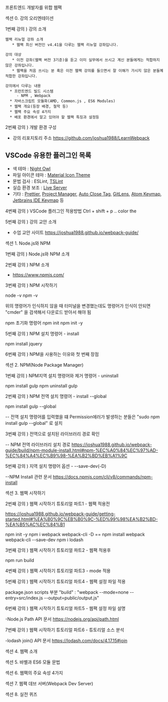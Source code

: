 프론트엔드 개발자를 위합 웹팩

섹션 0. 강의 오리엔테이션

1번째 강의 ) 강의 소개

    웹팩 리뉴얼 강좌 소개
       * 웹팩 최신 버전인 v4.41을 다루는 웹팩 리뉴얼 강좌입니다.

    강의 대상
       * 이전 강좌(웹팩 버전 3기준)을 듣고 이미 실무에서 쓰시고 계신 분들에게는 적합하지 않은 강좌입니다.
       * 웹팩을 처음 쓰시는 분 혹은 이전 웹팩 강의를 들으면서 잘 이해가 가시지 않은 분들꼐 적합한 강좌입니다.

    강의에서 다루는 내용
      * 프런트엔드 빌드 시스템 
         - NPM , Webpack  
      * 자바스크립트 모듈화(AMD, Common.js , ES6 Modules)
      * 웹팩 개요(등장 배경, 철학 등)
      * 웹팩 주요 속성 4가지
      * 배포 환경에서 알고 있어야 할 웹팩 특징과 설정등

2번째 강의 ) 개발 환경 구성 

- 강의 리포지토리 주소
https://github.com/joshua1988/LearnWebpack

## VSCode 유용한 플러그인 목록

- 색 테마 : [Night Owl](https://marketplace.visualstudio.com/items?itemName=sdras.night-owl)
- 파일 아이콘 테마 : [Material Icon Theme](https://marketplace.visualstudio.com/items?itemName=PKief.material-icon-theme)
- 문법 검사 : ESLint, [TSLint](https://marketplace.visualstudio.com/items?itemName=eg2.tslint)
- 실습 환경 보조 : [Live Server](https://marketplace.visualstudio.com/items?itemName=ritwickdey.LiveServer)
- 기타 : [Prettier](https://marketplace.visualstudio.com/items?itemName=esbenp.prettier-vscode), [Project Manager](https://marketplace.visualstudio.com/items?itemName=alefragnani.project-manager), [Auto Close Tag](https://marketplace.visualstudio.com/items?itemName=formulahendry.auto-close-tag), [GitLens](https://marketplace.visualstudio.com/items?itemName=eamodio.gitlens), [Atom Keymap](https://marketplace.visualstudio.com/items?itemName=ms-vscode.atom-keybindings), [Jetbrains IDE Keymap](https://marketplace.visualstudio.com/items?itemName=isudox.vscode-jetbrains-keybindings) 등


4번째 강의 ) VSCode 플러그인 적용방법
Ctrl + shift + p .. color the

5번째 강의 ) 강의 교안 소개

- 수업 교안 사이트 
https://joshua1988.github.io/webpack-guide/

섹션 1. Node.js와 NPM

1번째 강의 ) Node.js와 NPM 소개

2번째 강의 ) NPM 소개 

- https://www.npmjs.com/

3번째 강의 ) NPM 시작하기 

node -v
npm -v

위의 명령어가 인식하지 않을 때 터미널을 변경했는데도 명령어가 인식이 안되면
"cmder" 을 검색해서  다운로드 받아서 해야 됨

npm 초기화 명령어 
npm init 
npm init -y

5번째 강의 ) NPM 설치 명령어 - install

npm install jquery

6번째 강의 ) NPM을 사용하는 이유와 첫 번째 장점 



섹션 2. NPM(Node Package Manager)

1번째 강의 ) NPM지역 설치 명령어와 제거 명령어 - uninstall

npm install gulp 
npm uninstall gulp

2번째 강의 ) NPM 전역 설치 명령어 - install --global

npm install gulp --global

-- 전역 설치 명령어를 입력했을 떄 Permission에러가 발생하는 분들은 "sudo npm install gulp --global" 로 설치 

3번째 강의 ) 전역으로 설치된 라이브러리 경로 확인

-- NPM 전역 라이브러리 설치 경로
https://joshua1988.github.io/webpack-guide/build/npm-module-install.html#npm-%EC%A0%84%EC%97%AD-%EC%84%A4%EC%B9%98-%EA%B2%BD%EB%A1%9C


5번째 강의 ) 지역 설치 명령어 옵션 - --save-dev(-D)

--NPM Install 관련 문서
https://docs.npmjs.com/cli/v8/commands/npm-install



섹션 3. 웹팩 시작하기

2번째 강의 ) 웹팩 시작하기 튜토리얼 파트1 - 웹팩 적용전

https://joshua1988.github.io/webpack-guide/getting-started.html#%EA%B0%9C%EB%B0%9C-%ED%99%98%EA%B2%BD-%EA%B5%AC%EC%84%B1

npm init -y
npm i webpack webpack-cli -D   ==  npm install webpack webpack-cli --save-dev
npm i lodash

3번째 강의 ) 웹팩 시작하기 튜토리얼 파트2 - 웹팩 적용후 

npm run build

4번째 강의 ) 웹팩 시작하기 튜토리얼 파트3 - mode 적용


5번째 강의 ) 웹팩 시작하기 튜토리얼 파트4 - 웹팩 설정 파일 적용

package.json  scripts 부분
"build" : "webpack  --mode=none --entry=src/index.js --output=public/output.js"

6번째 강의 ) 웹팩 시작하기 튜토리얼 파트5 - 웹팩 설정 파일 설명

-Node.js Path API 문서
https://nodejs.org/api/path.html

7번째 강의 ) 웹팩 시작하기 튜토리얼 파트6 - 튜토리얼 소스 분석

-lodash join() API 문서
https://lodash.com/docs/4.17.15#join



섹션 4. 웹팩 소개


섹션 5. 바벨과 ES6 모듈 문법

섹션 6. 웹팩의 주요 속성 4가지

섹션 7. 웹팩 데브 서버(Webpack Dev Server)

섹션 8. 실전 퀴즈